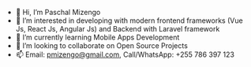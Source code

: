 - 👋 Hi, I’m Paschal Mizengo
- 👀 I’m interested in developing with modern frontend frameworks (Vue Js, React Js, Angular Js) and Backend with Laravel framework
- 🌱 I’m currently learning Mobile Apps Development
- 💞️ I’m looking to collaborate on Open Source Projects
- 📫 Email: pmizengo@gmail.com, Call/WhatsApp: +255 786 397 123

<!---
ngoijr3107/ngoijr3107 is a ✨ special ✨ repository because its `README.md` (this file) appears on your GitHub profile.
You can click the Preview link to take a look at your changes.
--->
